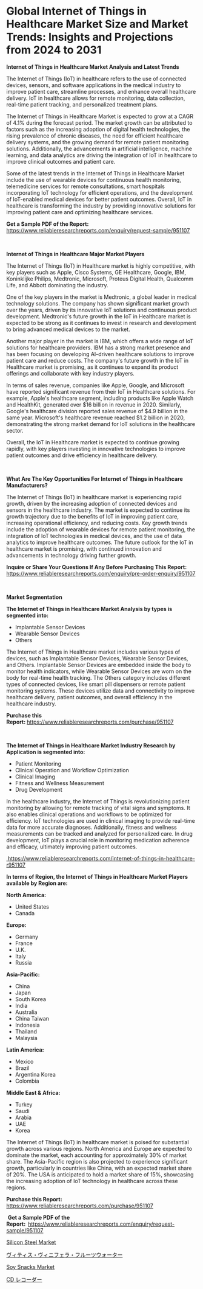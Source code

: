 <p><h1>Global Internet of Things in Healthcare Market Size and Market Trends: Insights and Projections from 2024 to 2031</h1></p><p><strong>Internet of Things in Healthcare Market Analysis and Latest Trends</strong></p>
<p><p>The Internet of Things (IoT) in healthcare refers to the use of connected devices, sensors, and software applications in the medical industry to improve patient care, streamline processes, and enhance overall healthcare delivery. IoT in healthcare allows for remote monitoring, data collection, real-time patient tracking, and personalized treatment plans.</p><p>The Internet of Things in Healthcare Market is expected to grow at a CAGR of 4.1% during the forecast period. The market growth can be attributed to factors such as the increasing adoption of digital health technologies, the rising prevalence of chronic diseases, the need for efficient healthcare delivery systems, and the growing demand for remote patient monitoring solutions. Additionally, the advancements in artificial intelligence, machine learning, and data analytics are driving the integration of IoT in healthcare to improve clinical outcomes and patient care.</p><p>Some of the latest trends in the Internet of Things in Healthcare Market include the use of wearable devices for continuous health monitoring, telemedicine services for remote consultations, smart hospitals incorporating IoT technology for efficient operations, and the development of IoT-enabled medical devices for better patient outcomes. Overall, IoT in healthcare is transforming the industry by providing innovative solutions for improving patient care and optimizing healthcare services.</p></p>
<p><strong>Get a Sample PDF of the Report:&nbsp;</strong> <a href="https://www.reliableresearchreports.com/enquiry/request-sample/951107">https://www.reliableresearchreports.com/enquiry/request-sample/951107</a></p>
<p>&nbsp;</p>
<p><strong>Internet of Things in Healthcare Major Market Players</strong></p>
<p><p>The Internet of Things (IoT) in Healthcare market is highly competitive, with key players such as Apple, Cisco Systems, GE Healthcare, Google, IBM, Koninklijke Philips, Medtronic, Microsoft, Proteus Digital Health, Qualcomm Life, and Abbott dominating the industry. </p><p>One of the key players in the market is Medtronic, a global leader in medical technology solutions. The company has shown significant market growth over the years, driven by its innovative IoT solutions and continuous product development. Medtronic's future growth in the IoT in Healthcare market is expected to be strong as it continues to invest in research and development to bring advanced medical devices to the market. </p><p>Another major player in the market is IBM, which offers a wide range of IoT solutions for healthcare providers. IBM has a strong market presence and has been focusing on developing AI-driven healthcare solutions to improve patient care and reduce costs. The company's future growth in the IoT in Healthcare market is promising, as it continues to expand its product offerings and collaborate with key industry players. </p><p>In terms of sales revenue, companies like Apple, Google, and Microsoft have reported significant revenue from their IoT in Healthcare solutions. For example, Apple's healthcare segment, including products like Apple Watch and HealthKit, generated over $16 billion in revenue in 2020. Similarly, Google's healthcare division reported sales revenue of $4.9 billion in the same year. Microsoft's healthcare revenue reached $1.2 billion in 2020, demonstrating the strong market demand for IoT solutions in the healthcare sector. </p><p>Overall, the IoT in Healthcare market is expected to continue growing rapidly, with key players investing in innovative technologies to improve patient outcomes and drive efficiency in healthcare delivery.</p></p>
<p>&nbsp;</p>
<p><strong>What Are The Key Opportunities For Internet of Things in Healthcare Manufacturers?</strong></p>
<p><p>The Internet of Things (IoT) in healthcare market is experiencing rapid growth, driven by the increasing adoption of connected devices and sensors in the healthcare industry. The market is expected to continue its growth trajectory due to the benefits of IoT in improving patient care, increasing operational efficiency, and reducing costs. Key growth trends include the adoption of wearable devices for remote patient monitoring, the integration of IoT technologies in medical devices, and the use of data analytics to improve healthcare outcomes. The future outlook for the IoT in healthcare market is promising, with continued innovation and advancements in technology driving further growth.</p></p>
<p><strong>Inquire or Share Your Questions If Any Before Purchasing This Report:</strong> <a href="https://www.reliableresearchreports.com/enquiry/pre-order-enquiry/951107">https://www.reliableresearchreports.com/enquiry/pre-order-enquiry/951107</a></p>
<p>&nbsp;</p>
<p><strong>Market Segmentation</strong></p>
<p><strong>The Internet of Things in Healthcare Market Analysis by types is segmented into:</strong></p>
<p><ul><li>Implantable Sensor Devices</li><li>Wearable Sensor Devices</li><li>Others</li></ul></p>
<p><p>The Internet of Things in Healthcare market includes various types of devices, such as Implantable Sensor Devices, Wearable Sensor Devices, and Others. Implantable Sensor Devices are embedded inside the body to monitor health indicators, while Wearable Sensor Devices are worn on the body for real-time health tracking. The Others category includes different types of connected devices, like smart pill dispensers or remote patient monitoring systems. These devices utilize data and connectivity to improve healthcare delivery, patient outcomes, and overall efficiency in the healthcare industry.</p></p>
<p><strong>Purchase this Report:&nbsp;</strong><a href="https://www.reliableresearchreports.com/purchase/951107">https://www.reliableresearchreports.com/purchase/951107</a></p>
<p>&nbsp;</p>
<p><strong>The Internet of Things in Healthcare Market Industry Research by Application is segmented into:</strong></p>
<p><ul><li>Patient Monitoring</li><li>Clinical Operation and Workflow Optimization</li><li>Clinical Imaging</li><li>Fitness and Wellness Measurement</li><li>Drug Development</li></ul></p>
<p><p>In the healthcare industry, the Internet of Things is revolutionizing patient monitoring by allowing for remote tracking of vital signs and symptoms. It also enables clinical operations and workflows to be optimized for efficiency. IoT technologies are used in clinical imaging to provide real-time data for more accurate diagnoses. Additionally, fitness and wellness measurements can be tracked and analyzed for personalized care. In drug development, IoT plays a crucial role in monitoring medication adherence and efficacy, ultimately improving patient outcomes.</p></p>
<p><a href="https://www.reliableresearchreports.com/internet-of-things-in-healthcare-r951107">&nbsp;https://www.reliableresearchreports.com/internet-of-things-in-healthcare-r951107</a></p>
<p><strong>In terms of Region, the Internet of Things in Healthcare Market Players available by Region are:</strong></p>
<p>
    <p> <strong> North America: </strong>
        <ul>
            <li>United States</li>
            <li>Canada</li>
        </ul>
        </p> 
    <p> <strong> Europe: </strong>
        <ul>
            <li>Germany</li>
            <li>France</li>
            <li>U.K.</li>
            <li>Italy</li>
            <li>Russia</li>
        </ul>
        </p> 
    <p> <strong> Asia-Pacific: </strong>
        <ul>
            <li>China</li>
            <li>Japan</li>
            <li>South Korea</li>
            <li>India</li>
            <li>Australia</li>
            <li>China Taiwan</li>
            <li>Indonesia</li>
            <li>Thailand</li>
            <li>Malaysia</li>
        </ul>
        </p> 
    <p> <strong> Latin America: </strong>
        <ul>
            <li>Mexico</li>
            <li>Brazil</li>
            <li>Argentina Korea</li>
            <li>Colombia</li>
        </ul>
        </p> 
    <p> <strong> Middle East & Africa: </strong>
        <ul>
            <li>Turkey</li>
            <li>Saudi</li>
            <li>Arabia</li>
            <li>UAE</li>
            <li>Korea</li>
        </ul>
    </p>
    </p>
<p><p>The Internet of Things (IoT) in healthcare market is poised for substantial growth across various regions. North America and Europe are expected to dominate the market, each accounting for approximately 30% of market share. The Asia-Pacific region is also projected to experience significant growth, particularly in countries like China, with an expected market share of 20%. The USA is anticipated to hold a market share of 15%, showcasing the increasing adoption of IoT technology in healthcare across these regions.</p></p>
<p><strong>Purchase this Report: </strong><a href="https://www.reliableresearchreports.com/purchase/951107">https://www.reliableresearchreports.com/purchase/951107</a></p>
<p>&nbsp;<strong>Get a Sample PDF of the Report:&nbsp;&nbsp;</strong><a href="https://www.reliableresearchreports.com/enquiry/request-sample/951107">https://www.reliableresearchreports.com/enquiry/request-sample/951107</a></p>
<p><strong></strong></p>
<p><p><a href="https://www.linkedin.com/pulse/silicon-steel-market-size-cagr-trends-2024-2030-imarkete-t81ef?trackingId=X0%2B%2FIHzeiOb1W5NVA1p9CA%3D%3D">Silicon Steel Market</a></p><p><a href="https://github.com/zekaoe592392/Market-Research-Report-List-2/blob/main/358848528123.md">ヴィティス・ヴィニフェラ・フルーツウォーター</a></p><p><a href="https://www.linkedin.com/pulse/analyzing-soy-snacks-market-global-industry-perspective-forecast-mgvcc?trackingId=Fk1s7E5cdWqZKXt3FG2S%2Bg%3D%3D">Soy Snacks Market</a></p><p><a href="https://github.com/charm854/Market-Research-Report-List-1/blob/main/628581628119.md">CD レコーダー</a></p></p>